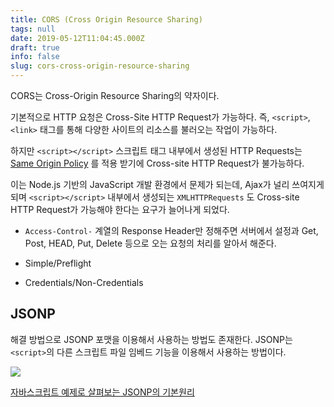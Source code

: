 ```yaml
---
title: CORS (Cross Origin Resource Sharing)
tags: null
date: 2019-05-12T11:04:45.000Z
draft: true
info: false
slug: cors-cross-origin-resource-sharing
---
```


CORS는 Cross-Origin Resource Sharing의 약자이다.

기본적으로 HTTP 요청은 Cross-Site HTTP Request가 가능하다. 즉, `<script>`, `<link>` 태그를 통해 다양한 사이트의 리소스를 불러오는 작업이 가능하다.

하지만 `<script></script>` 스크립트 태그 내부에서 생성된 HTTP Requests는[Same Origin Policy](https://www.notion.so/224ba591-c215-4d50-9f12-e29ad310ebbc) 를 적용 받기에 Cross-site HTTP Request가 불가능하다.

이는 Node.js 기반의 JavaScript 개발 환경에서 문제가 되는데, Ajax가 널리 쓰여지게 되며 `<script></script>` 내부에서 생성되는 `XMLHTTPRequests` 도 Cross-site HTTP Request가 가능해야 한다는 요구가 늘어나게 되었다.

- `Access-Control-` 계열의 Response Header만 정해주면 서버에서 설정과 Get, Post, HEAD, Put, Delete 등으로 오는 요청의 처리를 알아서 해준다.

- Simple/Preflight
- Credentials/Non-Credentials

## JSONP

해결 방법으로 JSONP 포맷을 이용해서 사용하는 방법도 존재한다.
JSONP는 `<script>`의 다른 스크립트 파일 임베드 기능을 이용해서 사용하는 방법이다.

![](http://dev.epiloum.net/wp-content/uploads/2015/03/comparison_between_ajax_and_jsonp.png)

[자바스크립트 예제로 살펴보는 JSONP의 기본원리](http://dev.epiloum.net/1311)